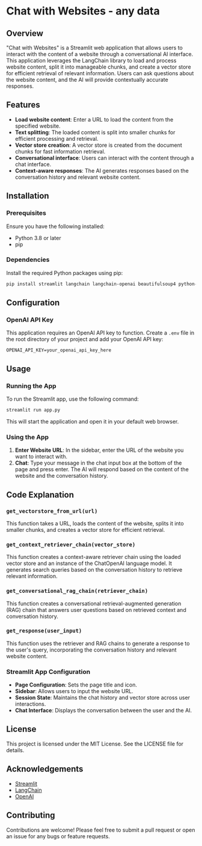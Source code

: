 # Chat with Websites - any data

## Overview

"Chat with Websites" is a Streamlit web application that allows users to interact with the content of a website through a conversational AI interface. This application leverages the LangChain library to load and process website content, split it into manageable chunks, and create a vector store for efficient retrieval of relevant information. Users can ask questions about the website content, and the AI will provide contextually accurate responses.

## Features

- **Load website content**: Enter a URL to load the content from the specified website.
- **Text splitting**: The loaded content is split into smaller chunks for efficient processing and retrieval.
- **Vector store creation**: A vector store is created from the document chunks for fast information retrieval.
- **Conversational interface**: Users can interact with the content through a chat interface.
- **Context-aware responses**: The AI generates responses based on the conversation history and relevant website content.

## Installation

### Prerequisites

Ensure you have the following installed:

- Python 3.8 or later
- pip

### Dependencies

Install the required Python packages using pip:

```bash
pip install streamlit langchain langchain-openai beautifulsoup4 python-dotenv chromadb
```

## Configuration

### OpenAI API Key

This application requires an OpenAI API key to function. Create a `.env` file in the root directory of your project and add your OpenAI API key:

```
OPENAI_API_KEY=your_openai_api_key_here
```

## Usage

### Running the App

To run the Streamlit app, use the following command:

```bash
streamlit run app.py
```

This will start the application and open it in your default web browser.

### Using the App

1. **Enter Website URL**: In the sidebar, enter the URL of the website you want to interact with.
2. **Chat**: Type your message in the chat input box at the bottom of the page and press enter. The AI will respond based on the content of the website and the conversation history.

## Code Explanation

### `get_vectorstore_from_url(url)`

This function takes a URL, loads the content of the website, splits it into smaller chunks, and creates a vector store for efficient retrieval.

### `get_context_retriever_chain(vector_store)`

This function creates a context-aware retriever chain using the loaded vector store and an instance of the ChatOpenAI language model. It generates search queries based on the conversation history to retrieve relevant information.

### `get_conversational_rag_chain(retriever_chain)`

This function creates a conversational retrieval-augmented generation (RAG) chain that answers user questions based on retrieved context and conversation history.

### `get_response(user_input)`

This function uses the retriever and RAG chains to generate a response to the user's query, incorporating the conversation history and relevant website content.

### Streamlit App Configuration

- **Page Configuration**: Sets the page title and icon.
- **Sidebar**: Allows users to input the website URL.
- **Session State**: Maintains the chat history and vector store across user interactions.
- **Chat Interface**: Displays the conversation between the user and the AI.

## License

This project is licensed under the MIT License. See the LICENSE file for details.

## Acknowledgements

- [Streamlit](https://streamlit.io/)
- [LangChain](https://github.com/hwchase17/langchain)
- [OpenAI](https://www.openai.com/)

## Contributing

Contributions are welcome! Please feel free to submit a pull request or open an issue for any bugs or feature requests.

